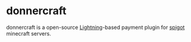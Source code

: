 # donnercraft

donnercraft is a open-source [Lightning](https://lightning.network/)-based payment plugin for [spigot](https://www.spigotmc.org/) minecraft servers.

